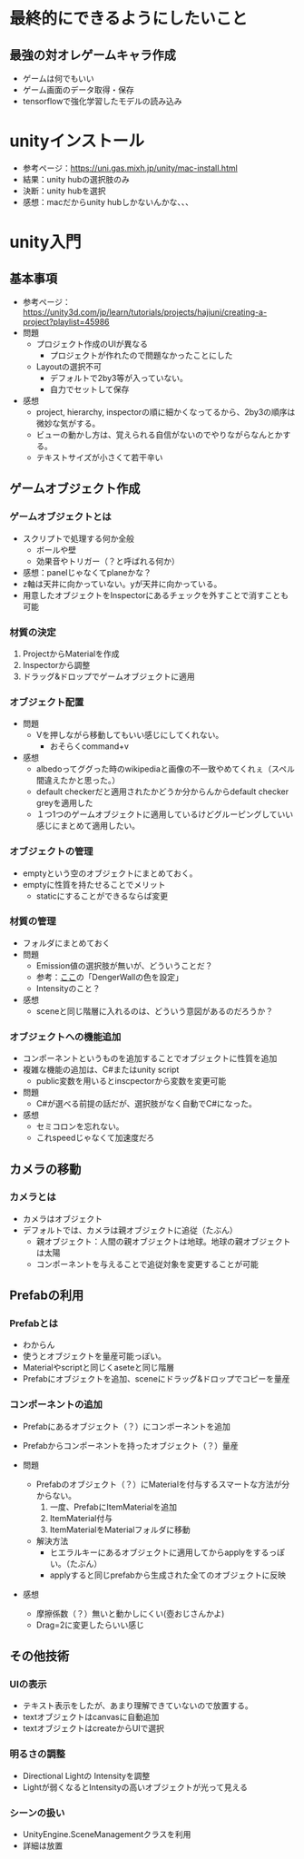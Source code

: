 # 最終的にできるようにしたいこと
## 最強の対オレゲームキャラ作成
- ゲームは何でもいい
- ゲーム画面のデータ取得・保存
- tensorflowで強化学習したモデルの読み込み


# unityインストール
- 参考ページ：https://uni.gas.mixh.jp/unity/mac-install.html
- 結果：unity hubの選択肢のみ
- 決断：unity hubを選択
- 感想：macだからunity hubしかないんかな、、、

# unity入門
## 基本事項
- 参考ページ：https://unity3d.com/jp/learn/tutorials/projects/hajiuni/creating-a-project?playlist=45986
- 問題
    - プロジェクト作成のUIが異なる
        - プロジェクトが作れたので問題なかったことにした
    - Layoutの選択不可
        - デフォルトで2by3等が入っていない。
        - 自力でセットして保存
- 感想
    - project, hierarchy, inspectorの順に細かくなってるから、2by3の順序は微妙な気がする。
    - ビューの動かし方は、覚えられる自信がないのでやりながらなんとかする。
    - テキストサイズが小さくて若干辛い

## ゲームオブジェクト作成

### ゲームオブジェクトとは
- スクリプトで処理する何か全般
    - ボールや壁
    - 効果音やトリガー（？と呼ばれる何か）
- 感想：panelじゃなくてplaneかな？
- z軸は天井に向かっていない。yが天井に向かっている。
- 用意したオブジェクトをInspectorにあるチェックを外すことで消すことも可能

### 材質の決定
1. ProjectからMaterialを作成
1. Inspectorから調整
1. ドラッグ&ドロップでゲームオブジェクトに適用

### オブジェクト配置
- 問題
    - Vを押しながら移動してもいい感じにしてくれない。
        - おそらくcommand+v
- 感想
    - albedoってググった時のwikipediaと画像の不一致やめてくれぇ（スペル間違えたかと思った。）
    - default checkerだと適用されたかどうか分からんからdefault checker greyを適用した
    - １つ1つのゲームオブジェクトに適用しているけどグルーピングしていい感じにまとめて適用したい。

### オブジェクトの管理
- emptyという空のオブジェクトにまとめておく。
- emptyに性質を持たせることでメリット
    - staticにすることができるならば変更

### 材質の管理
- フォルダにまとめておく
- 問題
    - Emission値の選択肢が無いが、どういうことだ？
    - 参考：[ここ](https://unity3d.com/jp/learn/tutorials/projects/hajiuni/adding-obstacles-and-restart?playlist=45986)の「DengerWallの色を設定」
    - Intensityのこと？
- 感想
    - sceneと同じ階層に入れるのは、どういう意図があるのだろうか？


### オブジェクトへの機能追加
- コンポーネントというものを追加することでオブジェクトに性質を追加
- 複雑な機能の追加は、C#またはunity script
    - public変数を用いるとinscpectorから変数を変更可能
- 問題
    - C#が選べる前提の話だが、選択肢がなく自動でC#になった。
- 感想
    - セミコロンを忘れない。
    - これspeedじゃなくて加速度だろ


## カメラの移動

### カメラとは
- カメラはオブジェクト
- デフォルトでは、カメラは親オブジェクトに追従（たぶん）
    - 親オブジェクト：人間の親オブジェクトは地球。地球の親オブジェクトは太陽
    - コンポーネントを与えることで追従対象を変更することが可能

## Prefabの利用
### Prefabとは
- わからん
- 使うとオブジェクトを量産可能っぽい。
- Materialやscriptと同じくaseteと同じ階層
- Prefabにオブジェクトを追加、sceneにドラッグ&ドロップでコピーを量産

### コンポーネントの追加
- Prefabにあるオブジェクト（？）にコンポーネントを追加
- Prefabからコンポーネントを持ったオブジェクト（？）量産
- 問題
    - Prefabのオブジェクト（？）にMaterialを付与するスマートな方法が分からない。
        1. 一度、PrefabにItemMaterialを追加
        1. ItemMaterial付与
        1. ItemMaterialをMaterialフォルダに移動
    - 解決方法
         - ヒエラルキーにあるオブジェクトに適用してからapplyをするっぽい。（たぶん）
         - applyすると同じprefabから生成された全てのオブジェクトに反映

- 感想
    - 摩擦係数（？）無いと動かしにくい(壺おじさんかよ)
    - Drag=2に変更したらいい感じ

## その他技術

### UIの表示
- テキスト表示をしたが、あまり理解できていないので放置する。
- textオブジェクトはcanvasに自動追加
- textオブジェクトはcreateからUIで選択

### 明るさの調整
- Directional Lightの Intensityを調整
- Lightが弱くなるとIntensityの高いオブジェクトが光って見える

### シーンの扱い
- UnityEngine.SceneManagementクラスを利用
- 詳細は放置